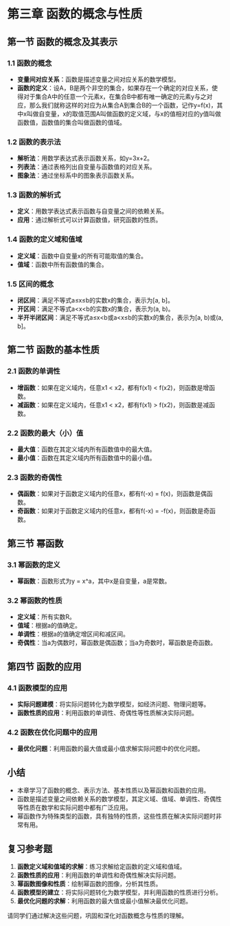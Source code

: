 # 第三章 函数的概念与性质

## 第一节 函数的概念及其表示

### 1.1 函数的概念
- **变量间对应关系**：函数是描述变量之间对应关系的数学模型。
- **函数的定义**：设A，B是两个非空的集合，如果存在一个确定的对应关系，使得对于集合A中的任意一个元素x，在集合B中都有唯一确定的元素y与之对应，那么我们就称这样的对应为从集合A到集合B的一个函数，记作y=f(x)，其中x叫做自变量，x的取值范围A叫做函数的定义域，与x的值相对应的y值叫做函数值，函数值的集合叫做函数的值域。

### 1.2 函数的表示法
- **解析法**：用数学表达式表示函数关系，如y=3x+2。
- **列表法**：通过表格列出自变量与函数值的对应关系。
- **图象法**：通过坐标系中的图象表示函数关系。

### 1.3 函数的解析式
- **定义**：用数学表达式表示函数与自变量之间的依赖关系。
- **应用**：通过解析式可以计算函数值，研究函数的性质。

### 1.4 函数的定义域和值域
- **定义域**：函数中自变量x的所有可能取值的集合。
- **值域**：函数中所有函数值的集合。

### 1.5 区间的概念
- **闭区间**：满足不等式a≤x≤b的实数x的集合，表示为[a, b]。
- **开区间**：满足不等式a<x<b的实数x的集合，表示为(a, b)。
- **半开半闭区间**：满足不等式a≤x<b或a<x≤b的实数x的集合，表示为[a, b)或(a, b]。

## 第二节 函数的基本性质

### 2.1 函数的单调性
- **增函数**：如果在定义域内，任意x1 < x2，都有f(x1) < f(x2)，则函数是增函数。
- **减函数**：如果在定义域内，任意x1 < x2，都有f(x1) > f(x2)，则函数是减函数。

### 2.2 函数的最大（小）值
- **最大值**：函数在其定义域内所有函数值中的最大值。
- **最小值**：函数在其定义域内所有函数值中的最小值。

### 2.3 函数的奇偶性
- **偶函数**：如果对于函数定义域内的任意x，都有f(-x) = f(x)，则函数是偶函数。
- **奇函数**：如果对于函数定义域内的任意x，都有f(-x) = -f(x)，则函数是奇函数。

## 第三节 幂函数

### 3.1 幂函数的定义
- **幂函数**：函数形式为y = x^a，其中x是自变量，a是常数。

### 3.2 幂函数的性质
- **定义域**：所有实数R。
- **值域**：根据a的值确定。
- **单调性**：根据a的值确定增区间和减区间。
- **奇偶性**：当a为偶数时，幂函数是偶函数；当a为奇数时，幂函数是奇函数。

## 第四节 函数的应用

### 4.1 函数模型的应用
- **实际问题建模**：将实际问题转化为数学模型，如经济问题、物理问题等。
- **函数性质的应用**：利用函数的单调性、奇偶性等性质解决实际问题。

### 4.2 函数在优化问题中的应用
- **最优化问题**：利用函数的最大值或最小值求解实际问题中的优化问题。

## 小结

- 本章学习了函数的概念、表示方法、基本性质以及幂函数和函数的应用。
- 函数是描述变量之间依赖关系的数学模型，其定义域、值域、单调性、奇偶性等性质在数学和实际问题中都有广泛应用。
- 幂函数作为特殊类型的函数，具有独特的性质，这些性质在解决实际问题时非常有用。

## 复习参考题

1. **函数定义域和值域的求解**：练习求解给定函数的定义域和值域。
2. **函数性质的应用**：利用函数的单调性和奇偶性解决实际问题。
3. **幂函数图像和性质**：绘制幂函数的图像，分析其性质。
4. **函数模型的建立**：将实际问题转化为数学模型，并利用函数的性质进行分析。
5. **最优化问题的求解**：利用函数的最大值或最小值解决最优化问题。

请同学们通过解决这些问题，巩固和深化对函数概念与性质的理解。
